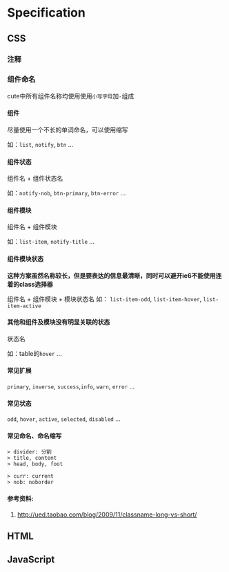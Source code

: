 # Specification

## CSS
### 注释
### 组件命名

cute中所有组件名称均使用使用`小写字母`加`-`组成

#### 组件
尽量使用一个不长的单词命名，可以使用缩写

如：`list`, `notify`, `btn` ...

#### 组件状态
组件名 + 组件状态名

如：`notify-nob`, `btn-primary`, `btn-error` ...

#### 组件模块
组件名 + 组件模块

如：`list-item`, `notify-title` ...

#### 组件模块状态 
__这种方案虽然名称较长，但是要表达的信息最清晰，同时可以避开ie6不能使用连着的class选择器__

组件名 + 组件模块 + 模块状态名
如： `list-item-odd`, `list-item-hover`, `list-item-active`

#### 其他和组件及模块没有明显关联的状态
状态名

如：table的`hover` ...

#### 常见扩展
`primary`, `inverse`, `success`,`info`, `warn`, `error` ...

#### 常见状态
`odd`, `hover`, `active`, `selected`, `disabled` ...

#### 常见命名、命名缩写
	> divider: 分割
	> title, content
	> head, body, foot

	> curr: current
	> nob: noborder

#### 参考资料:
1. http://ued.taobao.com/blog/2009/11/classname-long-vs-short/

## HTML
## JavaScript